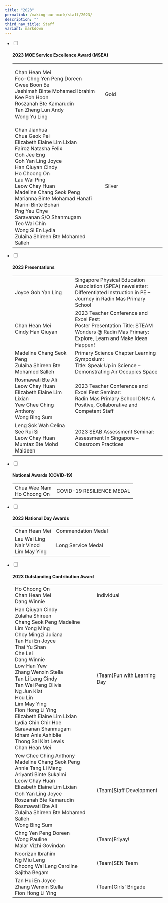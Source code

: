```yaml
---
title: "2023"
permalink: /making-our-mark/staff/2023/
description: ""
third_nav_title: Staff
variant: markdown
---
```

<ul class="jekyllcodex_accordion">
<li><input id="accordion1" type="checkbox"> <label for="accordion1"><h4><strong>2023 MOE Service Excellence Award (MSEA)</strong></h4></label>
<div>
<table>
<tbody>
<tr>
<td width="60%"><p>Chan Hean Mei<br>
  Foo-Chng Yen Peng Doreen<br>
Gwee Boon Ee<br>
Jashimah Binte Mohamed Ibrahim<br>
Kee Poh Hoon<br>
Roszanah Bte Kamarudin<br>
Tan Zheng Lun Andy<br>
Wong Yu Ling
</p></td>
<td width="40%">Gold</td>
</tr>
<tr>
  <td>Chan Jianhua<br>
    Chua Geok Pei<br>
    Elizabeth Elaine Lim Lixian<br>
    Fairoz Natasha Felix<br>
    Goh Jee Eng<br>
    Goh Yan Ling Joyce<br>
    Han Qiuyan Cindy<br>
    Ho Choong On<br>
    Lau Wai Ping<br>
    Leow Chay Huan<br>
    Madeline Chang Seok Peng<br>
    Marianna Binte Mohamad Hanafi<br>
    Marini Binte Bohari<br>
    Png Yeu Chye<br>
    Saravanan S/O Shanmugam<br>
    Teo Wai Chin<br>
    Wong Si En Lydia<br>
    Zulaiha Shireen Bte Mohamed Salleh</td>
  <td>Silver</td>
</tr>
</tbody>
</table>
</div>
</li>
<li><input id="accordion2" type="checkbox"> <label for="accordion2"><h4><strong>2023 Presentations</strong></h4></label>
<div>
<table>
<tbody>
<tr>
<td width="40%">Joyce Goh Yan Ling</td>
<td width="60%">Singapore Physical Education Association (SPEA) newsletter: Differentiated Instruction in PE – Journey in Radin Mas Primary School</td>
</tr>
<tr>
  <td>Chan Hean Mei<br>Cindy Han Qiuyan</td>
  <td>2023 Teacher Conference and Excel Fest:<br>
    Poster Presentation Title: STEAM Wonders @ Radin Mas Primary: Explore, Learn and Make Ideas Happen!</td>
</tr>
<tr>
  <td>Madeline Chang Seok Peng<br>Zulaiha Shireen Bte Mohamed Salleh</td>
  <td>Primary Science Chapter Learning Symposium:<br>Title: Speak Up in Science – Demonstrating Air Occupies Space</td>
</tr>
<tr>
  <td>Rosmawati Bte Ali<br>Leow Chay Huan<br>Elizabeth Elaine Lim Lixian<br>Yew Chee Ching Anthony<br>Wong Bing Sum</td>
  <td>2023 Teacher Conference and Excel Fest Seminar:<br>
    Radin Mas Primary School DNA: A Positive,  Collaborative and Competent Staff</td>
</tr>
<tr>
  <td>Leng Sok Wah Celina<br>
    See Rui Si<br>
    Leow Chay Huan<br>
    Mumtaz Bte Mohd Maideen<br></td>
  <td>2023 SEAB Assessment Seminar:<br>
    Assessment In Singapore – Classroom Practices </td>
</tr>
</tbody>
</table>
</div>
</li>
<li><input id="accordion3" type="checkbox"> <label for="accordion3"><h4><strong>National Awards (COVID-19)</strong></h4></label>
<div>
<table>
<tbody>
<tr>
<td>Chua Wee Nam<br>Ho Choong On </td>
<td>COVID-19 RESILIENCE MEDAL</td>
</tr>
</tbody>
</table>
</div>
</li>
<li><input id="accordion4" type="checkbox"> <label for="accordion4"><h4><strong>2023 National Day Awards</strong></h4></label>
<div>
<table>
<tbody>
<tr>
  <td>Chan Hean Mei</td>
  <td>Commendation Medal</td>
</tr>
<tr>
<td>Lau Wei Ling<br>Nair Vinod<br>
Lim May Ying</td>
<td>Long Service Medal</td>
</tr>
</tbody>
</table>
</div>
</li>
	<li><input id="accordion5" type="checkbox"> <label for="accordion5"><h4><strong>2023 Outstanding Contribution Award</strong></h4></label>
<div>
<table>
<tbody>
<tr>
  <td>Ho Choong On<br>
Chan Hean Mei<br>
Dang Winnie</td>
  <td>Individual</td>
</tr>
<tr>
<td>Han Qiuyan Cindy<br>
Zulaiha Shireen<br>
Chang Seok Peng Madeline<br>
Lim Yong Ming<br>
Choy Mingzi Juliana<br>
Tan Hui En Joyce<br>
Thai Yu Shan<br>
Che Lei<br>
Dang Winnie<br>
Low Han Yew<br>
Zhang Wenxin Stella<br>
Tan Li Leng Cindy<br>
Tan Wei Peng Olivia<br>
Ng Jun Kiat<br>
Hou Lin<br>
Lim May Ying<br>
Fion Hong Li Ying<br>
Elizabeth Elaine Lim Lixian<br>
Lydia Chin Chir Hoe<br>
Saravanan Shanmugam<br>
Idham Anis Ashiblie<br>
Thong Sai Kiat Lewis<br>
Chan Hean Mei</td>
<td>(Team)Fun with Learning Day</td>
</tr>
	<tr>
<td>Yew Chee Ching Anthony<br>
Madeline Chang Seok Peng<br>
Annie Tang Li Meng<br>
Ariyanti Binte Sukaimi<br>
Leow Chay Huan<br>
Elizabeth Elaine Lim Lixian<br>
Goh Yan Ling Joyce<br>
Roszanah Bte Kamarudin<br>
Rosmawati Bte Ali<br>
Zulaiha Shireen Bte Mohamed Salleh<br>
Wong Bing Sum
</td>
<td>(Team)Staff Development</td>
</tr>
	<tr>
<td>Chng Yen Peng Doreen<br>
Wong Pauline<br>
Malar Vizhi Govindan
</td>
<td>(Team)Friyay!</td>
</tr>
	<tr>
<td>Noorizan Ibrahim<br>
Ng Miu Leng<br>
Choong Wai Leng Caroline<br>
Sajitha Begam
</td>
<td>(Team)SEN Team</td>
</tr>
	<tr>
<td>Tan Hui En Joyce<br>
Zhang Wenxin Stella<br>
Fion Hong Li Ying
</td>
<td>(Team)Girls' Brigade</td>
</tr>
</tbody>
</table>
</div>
</li>
</ul>